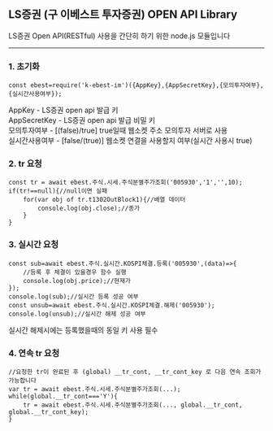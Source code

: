 ## LS증권 (구 이베스트 투자증권) OPEN API Library
LS증권 Open API(RESTful) 사용을 간단히 하기 위한 node.js 모듈입니다  

----
  
### 1. 초기화

    const ebest=require('k-ebest-im')({AppKey},{AppSecretKey},{모의투자여부},{실시간사용여부});  
  
AppKey - LS증권 open api 발급 키  
AppSecretKey - LS증권 open api 발급 비밀 키  
모의투자여부 - [(false)/true] true일때 웹소켓 주소 모의투자 서버로 사용  
실시간사용여부 - [false/(true)] 웹소켓 연결을 사용할지 여부(실시간 사용시 true)  
  
### 2. tr 요청

    const tr = await ebest.주식.시세.주식분별주가조회('005930','1','',10);  
    if(tr!==null){//null이면 실패  
        for(var obj of tr.t1302OutBlock1){//배열 데이터  
            console.log(obj.close);//종가  
        }  
    }  

### 3. 실시간 요청

    const sub=await ebest.주식.실시간.KOSPI체결.등록('005930',(data)=>{  
        //등록 후 체결이 있을경우 함수 실행  
        console.log(obj.price);//현재가  
    });  
    console.log(sub);//실시간 등록 성공 여부  
    const unsub=await ebest.주식.실시간.KOSPI체결.해제('005930');  
    console.log(unsub);//실시간 해제 성공 여부  

실시간 해제시에는 등록했을때의 동일 키 사용 필수

### 4. 연속 tr 요청

    //요청한 tr이 완료된 후 (global) __tr_cont, __tr_cont_key 로 다음 연속 조회가 가능합니다
    var tr = await ebest.주식.시세.주식분별주가조회(...);
    while(global.__tr_cont==='Y'){
        tr = await ebest.주식.시세.주식분별주가조회(..., global.__tr_cont, global.__tr_cont_key);  
    }